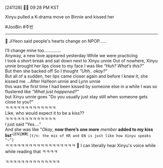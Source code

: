 [241128] 🐣💭 09:28 PM KST 

Xinyu pulled a K-drama move on Binnie and kissed her 

#JooBin #주빈
___

🫧 JiYeon said people's hearts change on NPOP……

I’ll change mine too…………..  
Anyway, a new love appeared yesterday
While we were practicing  
I took a short break and sat down next to Xinyu unnie
Out of nowhere, Xinyu unnie brought her lips close to my face
I was like *“Huh? What’s this?”*  
But then she backed off
So I thought *“Uhh.. okay?”*  
But all of a sudden, her lips came closer again
and before I knew it, she kissed me 
…After HaYeon unnie and Lynn unnie  
this was the first time I had been kissed by someone else in a while
I was so flustered like _“What just happened?”_     
but Xinyu unnie goes
"Do you usually just stay still when someone gets close to you?"  
ㅋㅋㅋㅋㅋㅋㅋㅋㅋㅋㅋㅋㅋ  
Like, who would expect it to be a kiss??  
ㅋㅋㅋㅋㅋㅋㅋㅋㅋㅋㅋㅋㅋ  
I just said “Yes….”  
And she was like
"*Okay*, **now there’s one more** *member* **added to my kiss list**"<sup>[*EN*]</sup><sup>[**KR**]</sup>
`[t/n: the mix of KR and EN is just like how Xinyu speaks ^~^]`  
ㅋㅋㅋㅋㅋㅋㅋㅋㅋㅋㅋㅋㅋㅋㅋㅋㅋㅋ
🫧 I can literally hear Xinyu's voice while while reading that ㅋㅋㅋㅋ 

ㅋㅋㅋㅋㅋㅋㅋㅋㅋㅋㅋㅋㅋㅋ